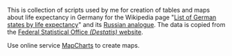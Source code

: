This is collection of scripts used by me for creation of tables and maps about life expectancy in Germany for the Wikipedia page "[List of German states by life expectancy](https://en.wikipedia.org/wiki/List_of_German_states_by_life_expectancy)" and its [Russian analogue](https://ru.wikipedia.org/wiki/Продолжительность_жизни_в_землях_Германии). The data is copied from the [Federal Statistical Office <i>(Destatis)</i> website](https://www.destatis.de/EN/Themes/Society-Environment/Population/Deaths-Life-Expectancy/Tables/liste-life-expectancy.html).

Use online service [MapCharts](https://www.mapchart.net/germany.html) to create maps.